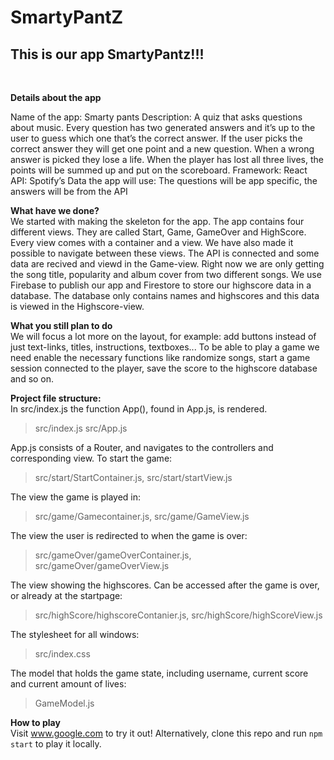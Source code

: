# SmartyPantZ

<h2>This is our app SmartyPantz!!!</h2></br>

<b>Details about the app</b><br />

Name of the app: Smarty pants
Description: A quiz that asks questions about music. Every question has two generated answers and it’s up to the user to guess which one that’s the correct answer. If the user picks the correct answer they will get one point and a new question. When a wrong answer is picked they lose a life. When the player has lost all three lives, the points will be summed up and put on the scoreboard.
Framework: React
API: Spotify’s
Data the app will use: The questions will be app specific, the answers will be from the API

<b>What have we done?</b><br />
We started with making the skeleton for the app. The app contains four different views. They are called Start, Game, GameOver and HighScore. Every view comes with a container and a view. We have also made it possible to navigate between these views. The API is connected and some data are recived and viewd in the Game-view. Right now we are only getting the song title, popularity and album cover from two different songs.  We use Firebase to publish our app and Firestore to store our highscore data in a database. The database only contains names and highscores and this data is viewed in the Highscore-view.  

<b>What you still plan to do</b><br />
We will focus a lot more on the layout, for example: add buttons instead of just text-links, titles, instructions, textboxes...
To be able to play a game we need enable the necessary functions like randomize songs, start a game session connected to the player, save the score to the highscore database and so on.

<b>Project file structure:</b><br />
In src/index.js the function App(), found in App.js, is rendered.
> src/index.js
> src/App.js

App.js consists of a Router, and navigates to the controllers and corresponding view.
To start the game:
> src/start/StartContainer.js, src/start/startView.js

The view the game is played in:
> src/game/Gamecontainer.js, src/game/GameView.js

The view the user is redirected to when the game is over:
> src/gameOver/gameOverContainer.js, src/gameOver/gameOverView.js

The view showing the highscores. Can be accessed after the game is over, or already at the startpage:
> src/highScore/highscoreContanier.js, src/highScore/highScoreView.js

The stylesheet for all windows:
> src/index.css

The model that holds the game state, including username, current score and current amount of lives:
> GameModel.js

<b>How to play</b><br />
Visit <link>www.google.com</link> to try it out! Alternatively, clone this repo and run `npm start` to play it locally.
